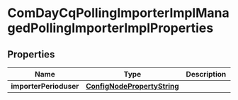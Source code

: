 
# ComDayCqPollingImporterImplManagedPollingImporterImplProperties

## Properties
Name | Type | Description | Notes
------------ | ------------- | ------------- | -------------
**importerPerioduser** | [**ConfigNodePropertyString**](ConfigNodePropertyString.md) |  |  [optional]



